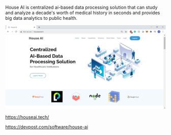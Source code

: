 House AI is centralized ai-based data processing solution that can study and analyze a decade's worth of medical history in seconds and provides big data analytics to public health.

![Screenshot](Demo.JPG)

https://houseai.tech/

https://devpost.com/software/house-ai
